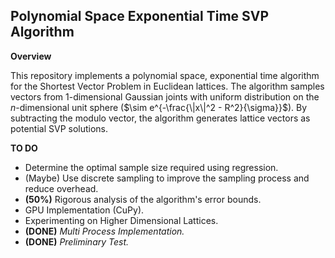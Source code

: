 ## Polynomial Space Exponential Time SVP Algorithm

**Overview**

This repository implements a polynomial space, exponential time algorithm for the Shortest Vector Problem in Euclidean lattices. The algorithm samples vectors from 1-dimensional Gaussian joints with uniform distribution on the $n$-dimensional unit sphere ($\sim e^{-\frac{\|x\|^2 - R^2}{\sigma}}$). By subtracting the modulo vector, the algorithm generates lattice vectors as potential SVP solutions.

<!--- **Usage**
Provide instructions on how to use the code, including any necessary dependencies and configuration options. --->

**TO DO**

- Determine the optimal sample size required using regression.
- (Maybe) Use discrete sampling to improve the sampling process and reduce overhead.
- **(50%)** Rigorous analysis of the algorithm's error bounds.
- GPU Implementation (CuPy).
- Experimenting on Higher Dimensional Lattices.
- **(DONE)** *Multi Process Implementation.*
- **(DONE)** *Preliminary Test.*
